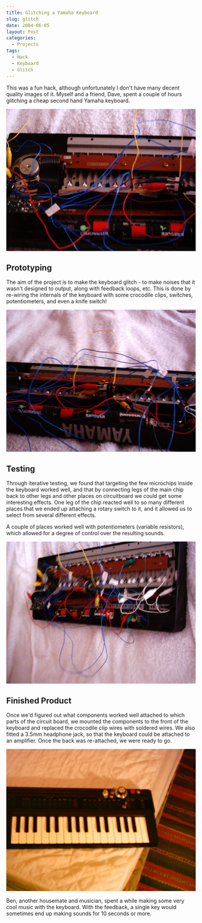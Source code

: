 ```yaml
---
title: Glitching a Yamaha Keyboard
slug: glitch
date: 2004-06-05
layout: Post
categories:
  - Projects
tags:
  - Hack
  - Keyboard
  - Glitch
---
```


This was a fun hack, although unfortunately I don't have many decent quality images of it. Myself and a friend, Dave, spent a couple of hours glitching a cheap second hand Yamaha keyboard.

<!-- more -->

![Speaker](./Img_0036-1.jpg)

## Prototyping

The aim of the project is to make the keyboard glitch - to make noises that it wasn't designed to output, along with feedback loops, etc. This is done by re-wiring the internals of the keyboard with some crocodile clips, switches, potentiometers, and even a knife switch!

![Potentiometer](./Img_0038.jpg)

## Testing

Through iterative testing, we found that targeting the few microchips inside the keyboard worked well, and that by connecting legs of the main chip back to other legs and other places on circuitboard we could get some interesting effects. One leg of the chip reacted well to so many different places that we ended up attaching a rotary switch to it, and it allowed us to select from several different effects.

A couple of places worked well with potentiometers (variable resistors), which allowed for a degree of control over the resulting sounds.

![Wiring](./Img_0042.jpg)

## Finished Product

Once we'd figured out what components worked well attached to which parts of the circuit board, we mounted the components to the front of the keyboard and replaced the crocodile clip wires with soldered wires. We also fitted a 3.5mm headphone jack, so that the keyboard could be attached to an amplifier. Once the back was re-attached, we were ready to go.

![Keyboard](./Img1_0002.jpg)

Ben, another housemate and musician, spent a while making some very cool music with the keyboard. With the feedback, a single key would sometimes end up making sounds for 10 seconds or more.
